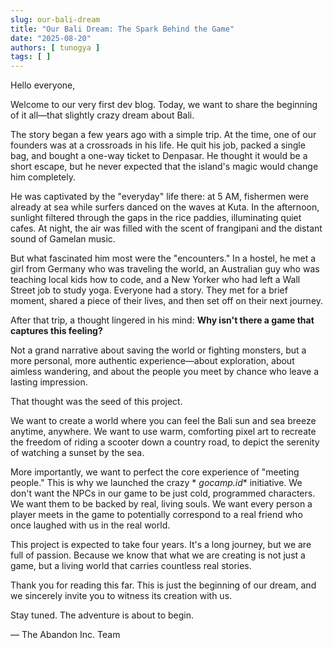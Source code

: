 ```yaml
---
slug: our-bali-dream
title: "Our Bali Dream: The Spark Behind the Game"
date: "2025-08-20"
authors: [ tunogya ]
tags: [ ]
---
```


Hello everyone,

Welcome to our very first dev blog. Today, we want to share the beginning of it all—that slightly crazy dream about
Bali.

The story began a few years ago with a simple trip. At the time, one of our founders was at a crossroads in his life. He
quit his job, packed a single bag, and bought a one-way ticket to Denpasar. He thought it would be a short escape, but
he never expected that the island's magic would change him completely.

He was captivated by the "everyday" life there: at 5 AM, fishermen were already at sea while surfers danced on the waves
at Kuta. In the afternoon, sunlight filtered through the gaps in the rice paddies, illuminating quiet cafes. At night,
the air was filled with the scent of frangipani and the distant sound of Gamelan music.

But what fascinated him most were the "encounters." In a hostel, he met a girl from Germany who was traveling the world,
an Australian guy who was teaching local kids how to code, and a New Yorker who had left a Wall Street job to study
yoga. Everyone had a story. They met for a brief moment, shared a piece of their lives, and then set off on their next
journey.

After that trip, a thought lingered in his mind: **Why isn't there a game that captures this feeling?**

Not a grand narrative about saving the world or fighting monsters, but a more personal, more authentic experience—about
exploration, about aimless wandering, and about the people you meet by chance who leave a lasting impression.

That thought was the seed of this project.

We want to create a world where you can feel the Bali sun and sea breeze anytime, anywhere. We want to use warm,
comforting pixel art to recreate the freedom of riding a scooter down a country road, to depict the serenity of watching
a sunset by the sea.

More importantly, we want to perfect the core experience of "meeting people." This is why we launched the crazy *
*gocamp.id** initiative. We don't want the NPCs in our game to be just cold, programmed characters. We want them to be
backed by real, living souls. We want every person a player meets in the game to potentially correspond to a real friend
who once laughed with us in the real world.

This project is expected to take four years. It's a long journey, but we are full of passion. Because we know that what
we are creating is not just a game, but a living world that carries countless real stories.

Thank you for reading this far. This is just the beginning of our dream, and we sincerely invite you to witness its
creation with us.

Stay tuned. The adventure is about to begin.

— The Abandon Inc. Team